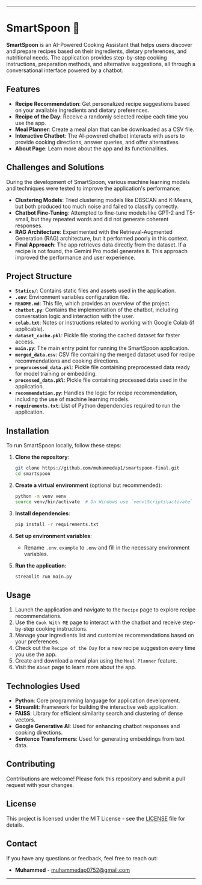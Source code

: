 

---

# SmartSpoon 🍴

**SmartSpoon** is an AI-Powered Cooking Assistant that helps users discover and prepare recipes based on their ingredients, dietary preferences, and nutritional needs. The application provides step-by-step cooking instructions, preparation methods, and alternative suggestions, all through a conversational interface powered by a chatbot.

## Features

- **Recipe Recommendation**: Get personalized recipe suggestions based on your available ingredients and dietary preferences.
- **Recipe of the Day**: Receive a randomly selected recipe each time you use the app.
- **Meal Planner**: Create a meal plan that can be downloaded as a CSV file.
- **Interactive Chatbot**: The AI-powered chatbot interacts with users to provide cooking directions, answer queries, and offer alternatives.
- **About Page**: Learn more about the app and its functionalities.

## Challenges and Solutions

During the development of SmartSpoon, various machine learning models and techniques were tested to improve the application's performance:

- **Clustering Models**: Tried clustering models like DBSCAN and K-Means, but both produced too much noise and failed to classify correctly.
- **Chatbot Fine-Tuning**: Attempted to fine-tune models like GPT-2 and T5-small, but they repeated words and did not generate coherent responses.
- **RAG Architecture**: Experimented with the Retrieval-Augmented Generation (RAG) architecture, but it performed poorly in this context.
- **Final Approach**: The app retrieves data directly from the dataset. If a recipe is not found, the Gemini Pro model generates it. This approach improved the performance and user experience.

## Project Structure

- **`Statics/`**: Contains static files and assets used in the application.
- **`.env`**: Environment variables configuration file.
- **`README.md`**: This file, which provides an overview of the project.
- **`chatbot.py`**: Contains the implementation of the chatbot, including conversation logic and interaction with the user.
- **`colab.txt`**: Notes or instructions related to working with Google Colab (if applicable).
- **`dataset_cache.pkl`**: Pickle file storing the cached dataset for faster access.
- **`main.py`**: The main entry point for running the SmartSpoon application.
- **`merged_data.csv`**: CSV file containing the merged dataset used for recipe recommendations and cooking directions.
- **`preprocessed_data.pkl`**: Pickle file containing preprocessed data ready for model training or embedding.
- **`processed_data.pkl`**: Pickle file containing processed data used in the application.
- **`recommendation.py`**: Handles the logic for recipe recommendation, including the use of machine learning models.
- **`requirements.txt`**: List of Python dependencies required to run the application.

## Installation

To run SmartSpoon locally, follow these steps:

1. **Clone the repository**:
    ```bash
    git clone https://github.com/muhammedap1/smartspoon-final.git
    cd smartspoon
    ```

2. **Create a virtual environment** (optional but recommended):
    ```bash
    python -m venv venv
    source venv/bin/activate  # On Windows use `venv\Scripts\activate`
    ```

3. **Install dependencies**:
    ```bash
    pip install -r requirements.txt
    ```

4. **Set up environment variables**:
   - Rename `.env.example` to `.env` and fill in the necessary environment variables.

5. **Run the application**:
    ```bash
    streamlit run main.py
    ```

## Usage

1. Launch the application and navigate to the `Recipe` page to explore recipe recommendations.
2. Use the `Cook With ME` page to interact with the chatbot and receive step-by-step cooking instructions.
3. Manage your ingredients list and customize recommendations based on your preferences.
4. Check out the `Recipe of the Day` for a new recipe suggestion every time you use the app.
5. Create and download a meal plan using the `Meal Planner` feature.
6. Visit the `About` page to learn more about the app.

## Technologies Used

- **Python**: Core programming language for application development.
- **Streamlit**: Framework for building the interactive web application.
- **FAISS**: Library for efficient similarity search and clustering of dense vectors.
- **Google Generative AI**: Used for enhancing chatbot responses and cooking directions.
- **Sentence Transformers**: Used for generating embeddings from text data.

## Contributing

Contributions are welcome! Please fork this repository and submit a pull request with your changes.

## License

This project is licensed under the MIT License - see the [LICENSE](LICENSE) file for details.

## Contact

If you have any questions or feedback, feel free to reach out:

- **Muhammed** - [muhammedap0752@gmail.com](mailto:your-email@example.com)

---
